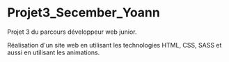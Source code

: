 # Projet3_Secember_Yoann

Projet 3 du parcours développeur web junior.

Réalisation d'un site web en utilisant les technologies HTML, CSS, SASS et aussi en utilisant les animations.
